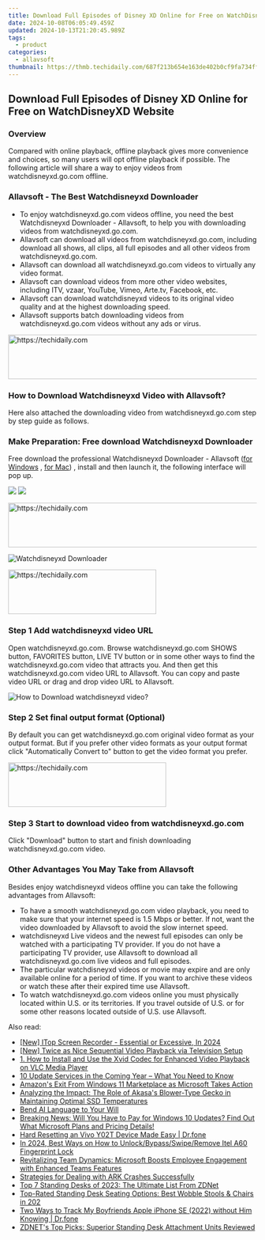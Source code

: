```yaml
---
title: Download Full Episodes of Disney XD Online for Free on WatchDisneyXD Website
date: 2024-10-08T06:05:49.459Z
updated: 2024-10-13T21:20:45.989Z
tags:
  - product
categories:
  - allavsoft
thumbnail: https://thmb.techidaily.com/687f213b654e163de402b0cf9fa734fffc6a53510e8570c91f8abf2c08a2bd20.jpg
---
```


## Download Full Episodes of Disney XD Online for Free on WatchDisneyXD Website

### Overview

Compared with online playback, offline playback gives more convenience and choices, so many users will opt offline playback if possible. The following article will share a way to enjoy videos from watchdisneyxd.go.com offline.

### Allavsoft - The Best Watchdisneyxd Downloader

* To enjoy watchdisneyxd.go.com videos offline, you need the best Watchdisneyxd Downloader - Allavsoft, to help you with downloading videos from watchdisneyxd.go.com.
* Allavsoft can download all videos from watchdisneyxd.go.com, including download all shows, all clips, all full episodes and all other videos from watchdisneyxd.go.com.
* Allavsoft can download all watchdisneyxd.go.com videos to virtually any video format.
* Allavsoft can download videos from more other video websites, including ITV, vzaar, YouTube, Vimeo, Arte.tv, Facebook, etc.
* Allavsoft can download watchdisneyxd videos to its original video quality and at the highest downloading speed.
* Allavsoft supports batch downloading videos from watchdisneyxd.go.com videos without any ads or virus.

<!-- affiliate ads begin -->
<a href="https://appsumo.8odi.net/c/5597632/2118315/7443" target="_top" id="2118315">
  <img src="//a.impactradius-go.com/display-ad/7443-2118315" border="0" alt="https://techidaily.com" width="728" height="90"/>
</a>
<img height="0" width="0" src="https://appsumo.8odi.net/i/5597632/2118315/7443" style="position:absolute;visibility:hidden;" border="0" />
<!-- affiliate ads end -->

### How to Download Watchdisneyxd Video with Allavsoft?

Here also attached the downloading video from watchdisneyxd.go.com step by step guide as follows.

### Make Preparation: Free download Watchdisneyxd Downloader

Free download the professional Watchdisneyxd Downloader - Allavsoft ([for Windows](https://tools.techidaily.com/allavsoft/products/) , [for Mac](https://tools.techidaily.com/allavsoft/products/)) , install and then launch it, the following interface will pop up.

[![](https://www.allavsoft.com/how-to/../images/how-to/free-download-win.jpg)](https://tools.techidaily.com/allavsoft/products/) [![](https://www.allavsoft.com/how-to/../images/how-to/free-download-mac.jpg)](https://tools.techidaily.com/allavsoft/products/)

<!-- affiliate ads begin -->
<a href="https://appsumo.8odi.net/c/5597632/2043855/7443" target="_top" id="2043855">
  <img src="//a.impactradius-go.com/display-ad/7443-2043855" border="0" alt="https://techidaily.com" width="728" height="90"/>
</a>
<img height="0" width="0" src="https://appsumo.8odi.net/i/5597632/2043855/7443" style="position:absolute;visibility:hidden;" border="0" />
<!-- affiliate ads end -->

![Watchdisneyxd Downloader](https://www.allavsoft.com/how-to/../images/allavsoft/screen-shot-600.jpg)

<!-- affiliate ads begin -->
<a href="https://aligracehair.sjv.io/c/5597632/1915805/19272" target="_top" id="1915805">
  <img src="//a.impactradius-go.com/display-ad/19272-1915805" border="0" alt="https://techidaily.com" width="300" height="90"/>
</a>
<img height="0" width="0" src="https://aligracehair.sjv.io/i/5597632/1915805/19272" style="position:absolute;visibility:hidden;" border="0" />
<!-- affiliate ads end -->

### Step 1 Add watchdisneyxd video URL

Open watchdisneyxd.go.com. Browse watchdisneyxd.go.com SHOWS button, FAVORITES button, LIVE TV button or in some other ways to find the watchdisneyxd.go.com video that attracts you. And then get this watchdisneyxd.go.com video URL to Allavsoft. You can copy and paste video URL or drag and drop video URL to Allavsoft.

![How to Download watchdisneyxd video?](https://www.allavsoft.com/how-to/../images/how-to/download-rtmp-video/download-rtmp-video.jpg)

### Step 2 Set final output format (Optional)

By default you can get watchdisneyxd.go.com original video format as your output format. But if you prefer other video formats as your output format click "Automatically Convert to" button to get the video format you prefer.

<!-- affiliate ads begin -->
<a href="https://25home.pxf.io/c/5597632/2148647/16836" target="_top" id="2148647">
  <img src="//a.impactradius-go.com/display-ad/16836-2148647" border="0" alt="https://techidaily.com" width="320" height="90"/>
</a>
<img height="0" width="0" src="https://25home.pxf.io/i/5597632/2148647/16836" style="position:absolute;visibility:hidden;" border="0" />
<!-- affiliate ads end -->

### Step 3 Start to download video from watchdisneyxd.go.com

Click "Download" button to start and finish downloading watchdisneyxd.go.com video.

### Other Advantages You May Take from Allavsoft

Besides enjoy watchdisneyxd videos offline you can take the following advantages from Allavsoft:

* To have a smooth watchdisneyxd.go.com video playback, you need to make sure that your internet speed is 1.5 Mbps or better. If not, want the video downloaded by Allavsoft to avoid the slow internet speed.
* watchdisneyxd Live videos and the newest full episodes can only be watched with a participating TV provider. If you do not have a participating TV provider, use Allavsoft to download all watchdisneyxd.go.com live videos and full episodes.
* The particular watchdisneyxd videos or movie may expire and are only available online for a period of time. If you want to archive these videos or watch these after their expired time use Allavsoft.
* To watch watchdisneyxd.go.com videos online you must physically located within U.S. or its territories. If you travel outside of U.S. or for some other reasons located outside of U.S. use Allavsoft.

<ins class="adsbygoogle"
     style="display:block"
     data-ad-format="autorelaxed"
     data-ad-client="ca-pub-7571918770474297"
     data-ad-slot="1223367746"></ins>

<ins class="adsbygoogle"
     style="display:block"
     data-ad-client="ca-pub-7571918770474297"
     data-ad-slot="8358498916"
     data-ad-format="auto"
     data-full-width-responsive="true"></ins>

<span class="atpl-alsoreadstyle">Also read:</span>
<div><ul>
<li><a href="https://video-screen-grab.techidaily.com/new-itop-screen-recorder-essential-or-excessive-in-2024/"><u>[New] ITop Screen Recorder - Essential or Excessive, In 2024</u></a></li>
<li><a href="https://facebook-record-videos.techidaily.com/new-twice-as-nice-sequential-video-playback-via-television-setup/"><u>[New] Twice as Nice Sequential Video Playback via Television Setup</u></a></li>
<li><a href="https://win-howtos.techidaily.com/1-how-to-install-and-use-the-xvid-codec-for-enhanced-video-playback-on-vlc-media-player/"><u>1. How to Install and Use the Xvid Codec for Enhanced Video Playback on VLC Media Player</u></a></li>
<li><a href="https://win-comparisons.techidaily.com/10-update-services-in-the-coming-year-what-you-need-to-know/"><u>10 Update Services in the Coming Year – What You Need to Know</u></a></li>
<li><a href="https://win-comparisons.techidaily.com/amazons-exit-from-windows-11-marketplace-as-microsoft-takes-action/"><u>Amazon's Exit From Windows 11 Marketplace as Microsoft Takes Action</u></a></li>
<li><a href="https://hardware-reviews.techidaily.com/analyzing-the-impact-the-role-of-akasas-blower-type-gecko-in-maintaining-optimal-ssd-temperatures/"><u>Analyzing the Impact: The Role of Akasa's Blower-Type Gecko in Maintaining Optimal SSD Temperatures</u></a></li>
<li><a href="https://tech-savvy.techidaily.com/bend-ai-language-to-your-will/"><u>Bend AI Language to Your Will</u></a></li>
<li><a href="https://win-comparisons.techidaily.com/breaking-news-will-you-have-to-pay-for-windows-10-updates-find-out-what-microsoft-plans-and-pricing-details/"><u>Breaking News: Will You Have to Pay for Windows 10 Updates? Find Out What Microsoft Plans and Pricing Details!</u></a></li>
<li><a href="https://techidaily.com/hard-resetting-an-vivo-y02t-device-made-easy-drfone-by-drfone-reset-android-reset-android/"><u>Hard Resetting an Vivo Y02T Device Made Easy | Dr.fone</u></a></li>
<li><a href="https://unlock-android.techidaily.com/in-2024-best-ways-on-how-to-unlockbypassswiperemove-itel-a60-fingerprint-lock-by-drfone-android/"><u>In 2024, Best Ways on How to Unlock/Bypass/Swipe/Remove Itel A60 Fingerprint Lock</u></a></li>
<li><a href="https://win-comparisons.techidaily.com/revitalizing-team-dynamics-microsoft-boosts-employee-engagement-with-enhanced-teams-features/"><u>Revitalizing Team Dynamics: Microsoft Boosts Employee Engagement with Enhanced Teams Features</u></a></li>
<li><a href="https://win-blog.techidaily.com/strategies-for-dealing-with-ark-crashes-successfully/"><u>Strategies for Dealing with ARK Crashes Successfully</u></a></li>
<li><a href="https://win-comparisons.techidaily.com/top-7-standing-desks-of-2023-the-ultimate-list-from-zdnet/"><u>Top 7 Standing Desks of 2023: The Ultimate List From ZDNet</u></a></li>
<li><a href="https://win-comparisons.techidaily.com/top-rated-standing-desk-seating-options-best-wobble-stools-and-chairs-in-202/"><u>Top-Rated Standing Desk Seating Options: Best Wobble Stools & Chairs in 202</u></a></li>
<li><a href="https://ios-location-track.techidaily.com/two-ways-to-track-my-boyfriends-apple-iphone-se-2022-without-him-knowing-drfone-by-drfone-virtual-ios/"><u>Two Ways to Track My Boyfriends Apple iPhone SE (2022) without Him Knowing | Dr.fone</u></a></li>
<li><a href="https://win-comparisons.techidaily.com/zdnets-top-picks-superior-standing-desk-attachment-units-reviewed/"><u>ZDNET's Top Picks: Superior Standing Desk Attachment Units Reviewed</u></a></li>
</ul></div>

